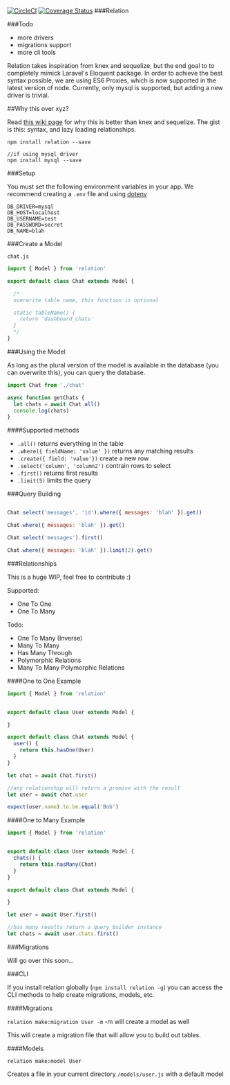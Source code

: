 [![CircleCI](https://circleci.com/gh/navjobs/relation.svg?style=svg&circle-token=41fd7488fd84fed547bfb1266694db44317eec90)](https://circleci.com/gh/navjobs/relation)
[![Coverage Status](https://coveralls.io/repos/github/navjobs/relation/badge.svg?branch=master&t=jSzX1d)](https://coveralls.io/github/navjobs/relation?branch=master)
###Relation

###Todo
- more drivers
- migrations support
- more cli tools

Relation takes inspiration from knex and sequelize, but the end goal to to completely mimick Laravel's Eloquent package. In order to achieve the best syntax possible, we are using ES6 Proxies, which is now supported in the latest version of node. Currently, only mysql is supported, but adding a new driver is trivial.

##Why this over xyz?

Read [this wiki page](https://github.com/navjobs/relation/wiki/Comparison-with-other-ORMs---Query-Builders) for why this is better than knex and sequelize. The gist is this: syntax, and lazy loading relationships.

```
npm install relation --save

//if using mysql driver
npm install mysql --save
```

###Setup

You must set the following environment variables in your app. We recommend creating a `.env` file and using [dotenv](https://github.com/motdotla/dotenv)

```
DB_DRIVER=mysql
DB_HOST=localhost
DB_USERNAME=test
DB_PASSWORD=secret
DB_NAME=blah
```

###Create a Model

`chat.js`

```js
import { Model } from 'relation'

export default class Chat extends Model {

  /*
  overwrite table name, this function is optional

  static tableName() {
    return 'dashboard_chats'
  }
  */
}


```

###Using the Model

As long as the plural version of the model is available in the database (you can overwrite this), you can query the database.

```js
import Chat from './chat'

async function getChats {
  let chats = await Chat.all()
  console.log(chats)
}
```

####Supported methods

- `.all()` returns everything in the table
- `.where({ fieldName: 'value' })` returns any matching results
- `.create({ field: 'value'})` create a new row
- `.select('column', 'column2')` contrain rows to select
- `.first()` returns first results
- `.limit(5)` limits the query

###Query Building

```js

Chat.select('messages', 'id').where({ messages: 'blah' }).get()

Chat.where({ messages: 'blah' }).get()

Chat.select('messages').first()

Chat.where({ messages: 'blah' }).limit(2).get()


```

###Relationships

This is a huge WIP, feel free to contribute :)

Supported:
- One To One
- One To Many

Todo:
- One To Many (Inverse)
- Many To Many
- Has Many Through
- Polymorphic Relations
- Many To Many Polymorphic Relations

####One to One Example

```js
import { Model } from 'relation'


export default class User extends Model {

}

export default class Chat extends Model {
  user() {
    return this.hasOne(User)
  }
}

let chat = await Chat.first()

//any relationship will return a promise with the result
let user = await chat.user

expect(user.name).to.be.equal('Bob')

```

####One to Many Example

```js
import { Model } from 'relation'


export default class User extends Model {
  chats() {
    return this.hasMany(Chat)
  }
}

export default class Chat extends Model {

}

let user = await User.first()

//has many results return a query builder instance
let chats = await user.chats.first()


```

###Migrations

Will go over this soon...

###CLI

If you install relation globally (`npm install relation -g`) you can access the CLI methods to help create migrations, models, etc.

####Migrations

`relation make:migration User -m` -m will create a model as well

This will create a migration file that will allow you to build out tables.

####Models

`relation make:model User`

Creates a file in your current directory `/models/user.js` with a default model
